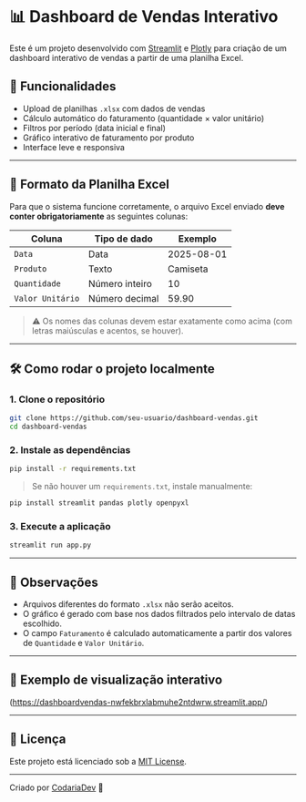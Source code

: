 # 📊 Dashboard de Vendas Interativo

Este é um projeto desenvolvido com [Streamlit](https://streamlit.io/) e [Plotly](https://plotly.com/python/) para criação de um dashboard interativo de vendas a partir de uma planilha Excel.

## 🚀 Funcionalidades

- Upload de planilhas `.xlsx` com dados de vendas
- Cálculo automático do faturamento (quantidade × valor unitário)
- Filtros por período (data inicial e final)
- Gráfico interativo de faturamento por produto
- Interface leve e responsiva

---

## 🧾 Formato da Planilha Excel

Para que o sistema funcione corretamente, o arquivo Excel enviado **deve conter obrigatoriamente** as seguintes colunas:

| Coluna          | Tipo de dado     | Exemplo                   |
|------------------|------------------|----------------------------|
| `Data`           | Data             | 2025-08-01                |
| `Produto`        | Texto            | Camiseta                  |
| `Quantidade`     | Número inteiro   | 10                        |
| `Valor Unitário` | Número decimal   | 59.90                     |

> ⚠️ Os nomes das colunas devem estar exatamente como acima (com letras maiúsculas e acentos, se houver).

---

## 🛠️ Como rodar o projeto localmente

### 1. Clone o repositório

```bash
git clone https://github.com/seu-usuario/dashboard-vendas.git
cd dashboard-vendas
```

### 2. Instale as dependências

```bash
pip install -r requirements.txt
```

> Se não houver um `requirements.txt`, instale manualmente:
```bash
pip install streamlit pandas plotly openpyxl
```

### 3. Execute a aplicação

```bash
streamlit run app.py
```

---

## 📝 Observações

- Arquivos diferentes do formato `.xlsx` não serão aceitos.
- O gráfico é gerado com base nos dados filtrados pelo intervalo de datas escolhido.
- O campo `Faturamento` é calculado automaticamente a partir dos valores de `Quantidade` e `Valor Unitário`.

---

## 📸 Exemplo de visualização interativo

(https://dashboardvendas-nwfekbrxlabmuhe2ntdwrw.streamlit.app/)

---

## 📄 Licença

Este projeto está licenciado sob a [MIT License](LICENSE).

---

Criado por [CodariaDev](https://github.com/codariadev) 🚀



